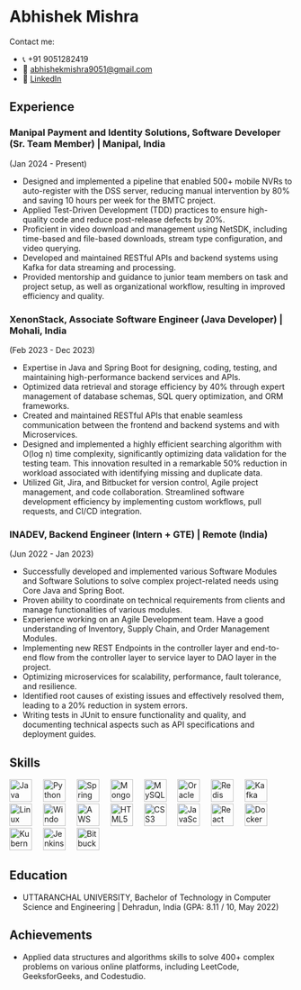# Abhishek Mishra

Contact me: 
- 📞 +91 9051282419 
- 📧 abhishekmishra9051@gmail.com 
- 💼 [LinkedIn](https://linkedin.com/in/abhishekmishra9051)

## Experience

### Manipal Payment and Identity Solutions, Software Developer (Sr. Team Member) | Manipal, India 
(Jan 2024 - Present)
- Designed and implemented a pipeline that enabled 500+ mobile NVRs to auto-register with the DSS server, reducing manual intervention by 80% and saving 10 hours per week for the BMTC project.
- Applied Test-Driven Development (TDD) practices to ensure high-quality code and reduce post-release defects by 20%.
- Proficient in video download and management using NetSDK, including time-based and file-based downloads, stream type configuration, and video querying.
- Developed and maintained RESTful APIs and backend systems using Kafka for data streaming and processing.
- Provided mentorship and guidance to junior team members on task and project setup, as well as organizational workflow, resulting in improved efficiency and quality.

### XenonStack, Associate Software Engineer (Java Developer) | Mohali, India 
(Feb 2023 - Dec 2023)
- Expertise in Java and Spring Boot for designing, coding, testing, and maintaining high-performance backend services and APIs.
- Optimized data retrieval and storage efficiency by 40% through expert management of database schemas, SQL query optimization, and ORM frameworks.
- Created and maintained RESTful APIs that enable seamless communication between the frontend and backend systems and with Microservices.
- Designed and implemented a highly efficient searching algorithm with O(log n) time complexity, significantly optimizing data validation for the testing team. This innovation resulted in a remarkable 50% reduction in workload associated with identifying missing and duplicate data.
- Utilized Git, Jira, and Bitbucket for version control, Agile project management, and code collaboration. Streamlined software development efficiency by implementing custom workflows, pull requests, and CI/CD integration.

### INADEV, Backend Engineer (Intern + GTE) | Remote (India) 
(Jun 2022 - Jan 2023)
- Successfully developed and implemented various Software Modules and Software Solutions to solve complex project-related needs using Core Java and Spring Boot.
- Proven ability to coordinate on technical requirements from clients and manage functionalities of various modules.
- Experience working on an Agile Development team. Have a good understanding of Inventory, Supply Chain, and Order Management Modules.
- Implementing new REST Endpoints in the controller layer and end-to-end flow from the controller layer to service layer to DAO layer in the project.
- Optimizing microservices for scalability, performance, fault tolerance, and resilience.
- Identified root causes of existing issues and effectively resolved them, leading to a 20% reduction in system errors.
- Writing tests in JUnit to ensure functionality and quality, and documenting technical aspects such as API specifications and deployment guides.

## Skills
<div align="left">
  <img src="https://cdn.jsdelivr.net/gh/devicons/devicon/icons/java/java-original.svg" height="40" alt="Java logo"  />
  <img width="12" />
  <img src="https://cdn.jsdelivr.net/gh/devicons/devicon/icons/python/python-original.svg" height="40" alt="Python logo"  />
  <img width="12" />
  <img src="https://cdn.jsdelivr.net/gh/devicons/devicon/icons/spring/spring-original.svg" height="40" alt="Spring logo"  />
  <img width="12" />
  <img src="https://cdn.jsdelivr.net/gh/devicons/devicon/icons/mongodb/mongodb-original.svg" height="40" alt="MongoDB logo"  />
  <img width="12" />
  <img src="https://cdn.jsdelivr.net/gh/devicons/devicon/icons/mysql/mysql-original.svg" height="40" alt="MySQL logo"  />
  <img width="12" />
  <img src="https://cdn.jsdelivr.net/gh/devicons/devicon/icons/oracle/oracle-original.svg" height="40" alt="Oracle logo"  />
  <img width="12" />
  <img src="https://cdn.jsdelivr.net/gh/devicons/devicon/icons/redis/redis-original.svg" height="40" alt="Redis logo"  />
  <img width="12" />
  <img src="https://cdn.jsdelivr.net/gh/devicons/devicon/icons/kafka/kafka-original.svg" height="40" alt="Kafka logo"  />
  <img width="12" />
  <img src="https://cdn.jsdelivr.net/gh/devicons/devicon/icons/linux/linux-original.svg" height="40" alt="Linux logo"  />
  <img width="12" />
  <img src="https://cdn.jsdelivr.net/gh/devicons/devicon/icons/windows8/windows8-original.svg" height="40" alt="Windows logo"  />
  <img width="12" />
  <img src="https://cdn.jsdelivr.net/gh/devicons/devicon/icons/amazonwebservices/amazonwebservices-original.svg" height="40" alt="AWS logo"  />
  <img width="12" />
  <img src="https://cdn.jsdelivr.net/gh/devicons/devicon/icons/html5/html5-original.svg" height="40" alt="HTML5 logo"  />
  <img width="12" />
  <img src="https://cdn.jsdelivr.net/gh/devicons/devicon/icons/css3/css3-original.svg" height="40" alt="CSS3 logo"  />
  <img width="12" />
  <img src="https://cdn.jsdelivr.net/gh/devicons/devicon/icons/javascript/javascript-original.svg" height="40" alt="JavaScript logo"  />
  <img width="12" />
  <img src="https://cdn.jsdelivr.net/gh/devicons/devicon/icons/react/react-original.svg" height="40" alt="React JS logo"  />
  <img width="12" />
  <img src="https://cdn.jsdelivr.net/gh/devicons/devicon/icons/docker/docker-original.svg" height="40" alt="Docker logo"  />
  <img width="12" />
  <img src="https://cdn.jsdelivr.net/gh/devicons/devicon/icons/kubernetes/kubernetes-plain.svg" height="40" alt="Kubernetes logo"  />
  <img width="12" />
  <img src="https://cdn.jsdelivr.net/gh/devicons/devicon/icons/jenkins/jenkins-original.svg" height="40" alt="Jenkins logo"  />
  <img width="12" />
  <img src="https://cdn.jsdelivr.net/gh/devicons/devicon/icons/bitbucket/bitbucket-original.svg" height="40" alt="Bitbucket logo"  />
</div>

## Education
- UTTARANCHAL UNIVERSITY, Bachelor of Technology in Computer Science and Engineering | Dehradun, India (GPA: 8.11 / 10, May 2022)

## Achievements
- Applied data structures and algorithms skills to solve 400+ complex problems on various online platforms, including LeetCode, GeeksforGeeks, and Codestudio.
